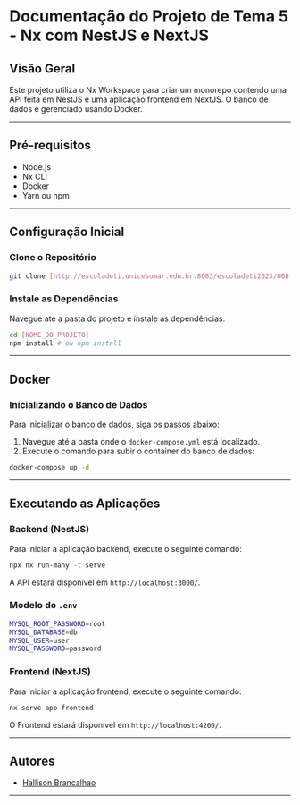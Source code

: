 # Documentação do Projeto de Tema 5 - Nx com NestJS e NextJS

## Visão Geral

Este projeto utiliza o Nx Workspace para criar um monorepo contendo uma API feita em NestJS e uma aplicação frontend em NextJS. O banco de dados é gerenciado usando Docker.

---

## Pré-requisitos

- Node.js
- Nx CLI
- Docker
- Yarn ou npm

---

## Configuração Inicial

### Clone o Repositório

```bash
git clone [http://escoladeti.unicesumar.edu.br:8083/escoladeti2023/008timeescoladeti2023/hallison-brancalhao---tema-5/projeto-tema-5]
```

### Instale as Dependências

Navegue até a pasta do projeto e instale as dependências:

```bash
cd [NOME_DO_PROJETO]
npm install # ou npm install
```

---

## Docker

### Inicializando o Banco de Dados

Para inicializar o banco de dados, siga os passos abaixo:

1. Navegue até a pasta onde o `docker-compose.yml` está localizado.
2. Execute o comando para subir o container do banco de dados:

```bash
docker-compose up -d
```

---

## Executando as Aplicações

### Backend (NestJS)

Para iniciar a aplicação backend, execute o seguinte comando:

```bash
npx nx run-many -t serve
```

A API estará disponível em `http://localhost:3000/`.

### Modelo do `.env`

```bash
MYSQL_ROOT_PASSWORD=root
MYSQL_DATABASE=db
MYSQL_USER=user
MYSQL_PASSWORD=password

```

### Frontend (NextJS)

Para iniciar a aplicação frontend, execute o seguinte comando:

```bash
nx serve app-frontend
```

O Frontend estará disponível em `http://localhost:4200/`.

---

## Autores

- [Hallison Brancalhao](https://github.com/hallisonbrancalhao)

---
